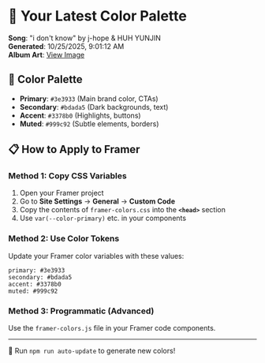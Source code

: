 # 🎨 Your Latest Color Palette

**Song**: "i don't know" by j-hope & HUH YUNJIN  
**Generated**: 10/25/2025, 9:01:12 AM  
**Album Art**: [View Image](https://lastfm.freetls.fastly.net/i/u/300x300/604a6776a3f9dc8ec396ed825df88dad.jpg)

## 🎨 Color Palette
- **Primary**: `#3e3933` (Main brand color, CTAs)
- **Secondary**: `#bdada5` (Dark backgrounds, text)  
- **Accent**: `#3378b0` (Highlights, buttons)
- **Muted**: `#999c92` (Subtle elements, borders)

## 📋 How to Apply to Framer

### Method 1: Copy CSS Variables
1. Open your Framer project
2. Go to **Site Settings** → **General** → **Custom Code**
3. Copy the contents of `framer-colors.css` into the **`<head>`** section
4. Use `var(--color-primary)` etc. in your components

### Method 2: Use Color Tokens
Update your Framer color variables with these values:
```
primary: #3e3933
secondary: #bdada5
accent: #3378b0
muted: #999c92
```

### Method 3: Programmatic (Advanced)
Use the `framer-colors.js` file in your Framer code components.

---
🔄 Run `npm run auto-update` to generate new colors!